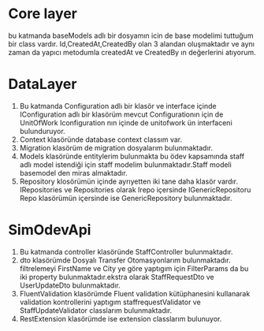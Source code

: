 
# Core layer
 bu katmanda baseModels adlı bir dosyamın icin de base modelimi tuttuğum bir class vardır.
 Id,CreatedAt,CreatedBy olan 3 alandan oluşmaktadır ve aynı zaman da yapıcı metodumla createdAt ve CreatedBy ın değerlerini atıyorum.
# DataLayer
 1. Bu katmanda Configuration adlı bir klasör ve interface içinde IConfiguration adlı bir klasörüm mevcut Configurationın için de UnitOfWork Iconfiguration nın içinde de unitofwork ün interfaceni bulunduruyor.
 1. Context klasöründe database context classım var.
 1. Migration klasörüm de migration dosyalarım bulunmaktadır.
 1. Models klasöründe entitylerim bulunmakta bu ödev kapsamında staff adlı model istendiği için staff modelim bulunmaktadır.Staff modeli basemodel den miras almaktadır.
 1. Repository klosörümün içinde ayrıyetten iki tane daha klasör vardır. IRepositories ve Repositories olarak Irepo içersinde IGenericRepositoru Repo klasörümün içersinde ise GenericRepository bulunmaktadır.
# SimOdevApi
 1. Bu katmanda controller klasöründe StaffController bulunmaktadır. 
 1. dto klasörümde Dosyalı Transfer Otomasyonlarım bulunmaktadır. filtrelemeyi FirstName ve City ye göre yaptıgım için FilterParams da bu iki property bulunmaktadır.ekstra olarak StaffRequestDto ve UserUpdateDto bulunmaktadır.
 1. FluentValidation klasörümde Fluent validation kütüphanesini kullanarak validation kontrollerini yaptıgım staffrequestValidator ve StaffUpdateValidator classlarım bulunmaktadır.
 1. RestExtension klasörümde ise extension classlarım bulunuyor.


